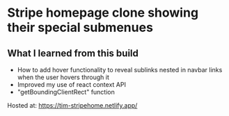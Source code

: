 # Stripe homepage clone showing their special submenues

## What I learned from this build

- How to add hover functionality to reveal sublinks nested in navbar links when the user hovers through it
- Improved my use of react context API
- "getBoundingClientRect" function

Hosted at: https://tim-stripehome.netlify.app/
